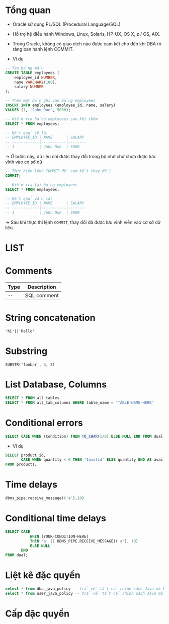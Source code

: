 # Tổng quan #

- Oracle sử dụng PL/SQL (Procedural Language/SQL)
- Hỗ trợ hệ điều hành Windows, Linux, Solaris, HP-UX, OS X, z / OS, AIX.
- Trong Oracle, không có giao dịch nào được cam kết cho đến khi DBA rõ ràng ban hành lệnh COMMIT.

- Ví dụ

```sql
-- Tạo bảng mẫu
CREATE TABLE employees (
    employee_id NUMBER,
    name VARCHAR2(100),
    salary NUMBER
);

-- Thêm một bản ghi vào bảng employees
INSERT INTO employees (employee_id, name, salary)
VALUES (1, 'John Doe', 5000);

-- Kiểm tra bảng employees sau khi thêm
SELECT * FROM employees;

-- Kết quả sẽ là:
-- EMPLOYEE_ID | NAME      | SALARY
-- ------------|-----------|--------
-- 1           | John Doe  | 5000
```

-> Ở bước này, dữ liệu chỉ được thay đổi trong bộ nhớ chứ chưa được lưu vĩnh  vào cơ sở dữ 

```sql
-- Thực hiện lệnh COMMIT để cam kết thay đổi
COMMIT;

-- Kiểm tra lại bảng employees
SELECT * FROM employees;

-- Kết quả vẫn là:
-- EMPLOYEE_ID | NAME      | SALARY
-- ------------|-----------|--------
-- 1           | John Doe  | 5000
```

-> Sau khi thực thi lệnh `COMMIT`, thay đổi đã được lưu vĩnh viễn vào cơ sở dữ liệu.

# LIST 

# Comments

| Type                       | Description                       |
|----------------------------|-----------------------------------|
| `--`                 | SQL comment                       |

# String concatenation

```
'hi'||'hello'
```

# Substring

```
SUBSTR('foobar', 4, 2)
```

# List Database, Columns

```sql
SELECT * FROM all_tables
SELECT * FROM all_tab_columns WHERE table_name = 'TABLE-NAME-HERE'
```

# Conditional errors

 ```sql
SELECT CASE WHEN (Condition) THEN TO_CHAR(1/0) ELSE NULL END FROM dual
```

- Ví dụ

```sql
SELECT product_id, 
       CASE WHEN quantity < 0 THEN 'Invalid' ELSE quantity END AS available_quantity 
FROM products;
```

# Time delays

```sql
dbms_pipe.receive_message(('a'),10)
```

# Conditional time delays

```sql
SELECT CASE 
           WHEN (YOUR-CONDITION-HERE) 
           THEN 'a' || DBMS_PIPE.RECEIVE_MESSAGE(('a'), 10) 
           ELSE NULL 
       END 
FROM dual;
```

# Liệt kê đặc quyền

```sql
select * from dba_java_policy -- trả về tất cả chính sách Java mà bạn có quyền truy cập trong toàn bộ cơ sở dữ liệu
select * from user_java_policy -- trả về tất cả chính sách Java mà người dùng có quyền truy cập
```

# Cấp đặc quyền


